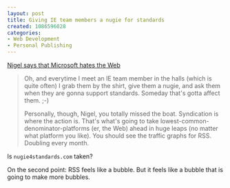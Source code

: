 ```yaml
--- 
layout: post
title: Giving IE team members a nugie for standards
created: 1086596028
categories: 
- Web Development
- Personal Publishing
---
```

<a href="http://radio.weblogs.com/0001011/2004/05/31.html#a7660">Nigel says that Microsoft hates the Web</a><br />
<blockquote>
<p>Oh, and everytime I meet an IE team member in the halls (which is quite often) I grab them by the shirt, give them a nugie, and ask them when they are gonna support standards. Someday that's gotta affect them. ;-)</p>
<p>Personally, though, Nigel, you totally missed the boat. Syndication is where the action is. That's what's going to take lowest-common-denominator-platforms (er, the Web) ahead in huge leaps (no matter what platform you like). You should see the traffic graphs for RSS. Doubling every month.</p>
</blockquote>

<p>Is <code>nugie4standards.com</code> taken?</p>

<p>On the second point: RSS feels like a bubble. But it feels like a bubble that is going to make more bubbles.</p>
